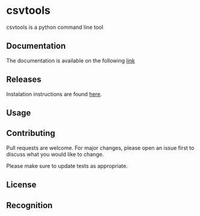 # csvtools

csvtools is a python command line tool

## Documentation

The documentation is available on the following [link]()

## Releases

Instalation instructions are found [here]().

## Usage

## Contributing
Pull requests are welcome. For major changes, please open an issue first to discuss what you would like to change.

Please make sure to update tests as appropriate.

## License

## Recognition
